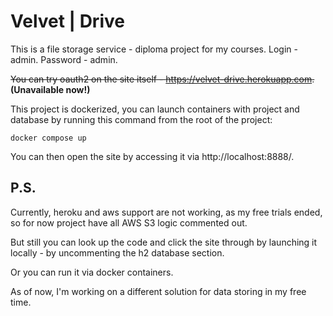 # Velvet | Drive

This is a file storage service - diploma project for my courses. Login - admin. Password - admin. 

~~You can try oauth2 on the site itself - https://velvet-drive.herokuapp.com.~~
**(Unavailable now!)**

This project is dockerized, you can launch containers with project and database by running this command from the root of the project:

`docker compose up`

You can then open the site by accessing it via http://localhost:8888/.

## P.S.
Currently, heroku and aws support are not working, as my free trials ended,
so for now project have all AWS S3 logic commented out.

But still you can look up the code and click the site through by launching it locally - by uncommenting the h2 database section.

Or you can run it via docker containers.

As of now, I'm working on a different solution for data storing in my free time.
